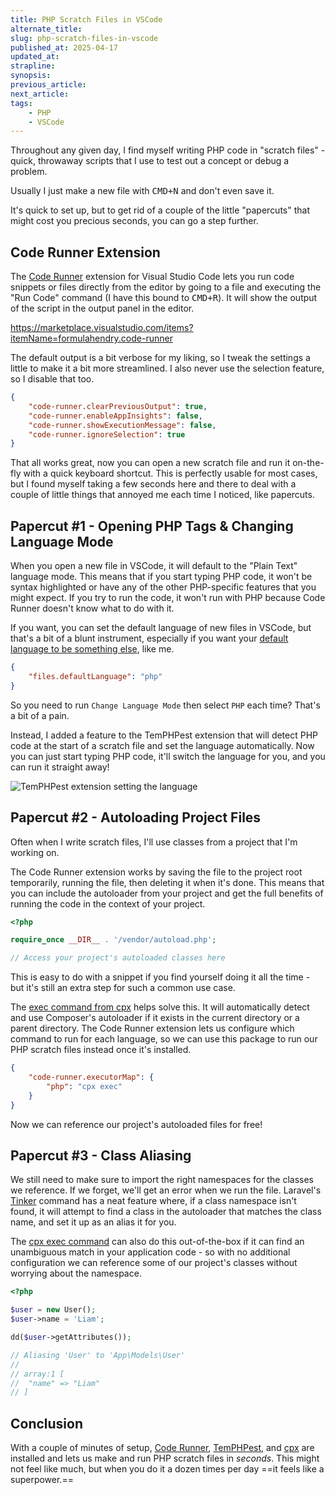 ```yaml
---
title: PHP Scratch Files in VSCode
alternate_title:
slug: php-scratch-files-in-vscode
published_at: 2025-04-17
updated_at:
strapline:
synopsis:
previous_article:
next_article:
tags:
    - PHP
    - VSCode
---
```


Throughout any given day, I find myself writing PHP code in "scratch files" - quick, throwaway scripts that I use to test out a concept or debug a problem.

Usually I just make a new file with <kbd><span x-data x-text="window.navigator.platform.includes('Mac') ? 'CMD' : 'CTRL'">CMD</span>+N</kbd> and don't even save it.

It's quick to set up, but to get rid of a couple of the little "papercuts" that might cost you precious seconds, you can go a step further.

## Code Runner Extension

The [Code Runner](https://marketplace.visualstudio.com/items?itemName=formulahendry.code-runner) extension for Visual Studio Code lets you run code snippets or files directly from the editor by going to a file and executing the "Run Code" command (I have this bound to <kbd>CMD+R</kbd>). It will show the output of the script in the output panel in the editor.

<https://marketplace.visualstudio.com/items?itemName=formulahendry.code-runner>

The default output is a bit verbose for my liking, so I tweak the settings a little to make it a bit more streamlined. I also never use the selection feature, so I disable that too.

```json
{
    "code-runner.clearPreviousOutput": true,
    "code-runner.enableAppInsights": false,
    "code-runner.showExecutionMessage": false,
    "code-runner.ignoreSelection": true
}
```

That all works great, now you can open a new scratch file and run it on-the-fly with a quick keyboard shortcut. This is perfectly usable for most cases, but I found myself taking a few seconds here and there to deal with a couple of little things that annoyed me each time I noticed, like papercuts.

## Papercut #1 - Opening PHP Tags & Changing Language Mode

When you open a new file in VSCode, it will default to the "Plain Text" language mode. This means that if you start typing PHP code, it won't be syntax highlighted or have any of the other PHP-specific features that you might expect. If you try to run the code, it won't run with PHP because Code Runner doesn't know what to do with it.

If you want, you can set the default language of new files in VSCode, but that's a bit of a blunt instrument, especially if you want your [default language to be something else](/writing-markdown-in-vscode), like me.

```json
{
    "files.defaultLanguage": "php"
}
```

So you need to run `Change Language Mode` then select `PHP` each time? That's a bit of a pain.

Instead, I added a feature to the TemPHPest extension that will detect PHP code at the start of a scratch file and set the language automatically. Now you can just start typing PHP code, it'll switch the language for you, and you can run it straight away!

![TemPHPest extension setting the language](/images/articles/auto-php-scratch-file.gif)

## Papercut #2 - Autoloading Project Files

Often when I write scratch files, I'll use classes from a project that I'm working on.

The Code Runner extension works by saving the file to the project root temporarily, running the file, then deleting it when it's done. This means that you can include the autoloader from your project and get the full benefits of running the code in the context of your project.

```php
<?php

require_once __DIR__ . '/vendor/autoload.php';

// Access your project's autoloaded classes here
```

This is easy to do with a snippet if you find yourself doing it all the time - but it's still an extra step for such a common use case.

The [exec command from cpx](/cpx-exec-scratch-file-runner) helps solve this. It will automatically detect and use Composer's autoloader if it exists in the current directory or a parent directory. The Code Runner extension lets us configure which command to run for each language, so we can use this package to run our PHP scratch files instead once it's installed.

```json
{
    "code-runner.executorMap": {
        "php": "cpx exec"
    }
}
```

Now we can reference our project's autoloaded files for free!

## Papercut #3 - Class Aliasing

We still need to make sure to import the right namespaces for the classes we reference. If we forget, we'll get an error when we run the file. Laravel's [Tinker](https://github.com/laravel/tinker) command has a neat feature where, if a class namespace isn't found, it will attempt to find a class in the autoloader that matches the class name, and set it up as an alias it for you.

The [cpx exec command](/cpx-exec-scratch-file-runner) can also do this out-of-the-box if it can find an unambiguous match in your application code - so with no additional configuration we can reference some of our project's classes without worrying about the namespace.

```php
<?php

$user = new User();
$user->name = 'Liam';

dd($user->getAttributes());

// Aliasing 'User' to 'App\Models\User'
//
// array:1 [
//  "name" => "Liam"
// ]
```

## Conclusion

With a couple of minutes of setup, [Code Runner](https://marketplace.visualstudio.com/items?itemName=formulahendry.code-runner), [TemPHPest](https://marketplace.visualstudio.com/items?itemName=liamhammett.temphpest), and [cpx](/cpx-exec-scratch-file-runner) are installed and lets us make and run PHP scratch files in _seconds_. This might not feel like much, but when you do it a dozen times per day ==it feels like a superpower.==

